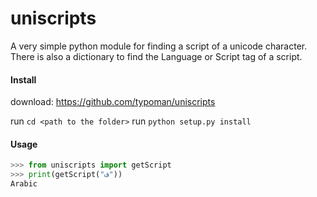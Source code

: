 # uniscripts
A very simple python module for finding a script of a unicode character. There is also a dictionary to find the Language or Script tag of a script.

#### Install

download: https://github.com/typoman/uniscripts

run `cd <path to the folder>`
run `python setup.py install`

#### Usage

```Python
>>> from uniscripts import getScript
>>> print(getScript("ف"))
Arabic
```

